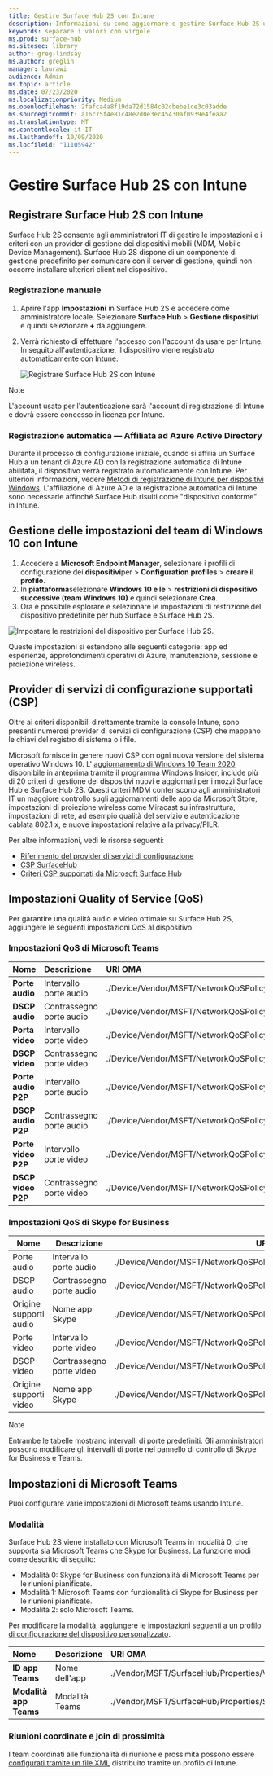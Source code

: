 ```yaml
---
title: Gestire Surface Hub 2S con Intune
description: Informazioni su come aggiornare e gestire Surface Hub 2S utilizzando Intune.
keywords: separare i valori con virgole
ms.prod: surface-hub
ms.sitesec: library
author: greg-lindsay
ms.author: greglin
manager: laurawi
audience: Admin
ms.topic: article
ms.date: 07/23/2020
ms.localizationpriority: Medium
ms.openlocfilehash: 2fafca4a8f19da72d1584c02cbebe1ce3c03adde
ms.sourcegitcommit: a16c75f4e81c48e2d0e3ec45430af0939e4feaa2
ms.translationtype: MT
ms.contentlocale: it-IT
ms.lasthandoff: 10/09/2020
ms.locfileid: "11105942"
---
```

# Gestire Surface Hub 2S con Intune

## Registrare Surface Hub 2S con Intune

Surface Hub 2S consente agli amministratori IT di gestire le impostazioni e i criteri con un provider di gestione dei dispositivi mobili (MDM, Mobile Device Management). Surface Hub 2S dispone di un componente di gestione predefinito per comunicare con il server di gestione, quindi non occorre installare ulteriori client nel dispositivo.

### Registrazione manuale

1. Aprire l'app **Impostazioni** in Surface Hub 2S e accedere come amministratore locale. Selezionare **Surface Hub** > **Gestione dispositivi** e quindi selezionare **+** da aggiungere.
2. Verrà richiesto di effettuare l'accesso con l'account da usare per Intune. In seguito all'autenticazione, il dispositivo viene registrato automaticamente con Intune.

   ![Registrare Surface Hub 2S con Intune](images/sh2-set-intune1.png)<br>
   
> [!NOTE]
> L'account usato per l'autenticazione sarà l'account di registrazione di Intune e dovrà essere concesso in licenza per Intune.

### Registrazione automatica — Affiliata ad Azure Active Directory

Durante il processo di configurazione iniziale, quando si affilia un Surface Hub a un tenant di Azure AD con la registrazione automatica di Intune abilitata, il dispositivo verrà registrato automaticamente con Intune. Per ulteriori informazioni, vedere [Metodi di registrazione di Intune per dispositivi Windows](https://docs.microsoft.com/intune/enrollment/windows-enrollment-methods). L'affiliazione di Azure AD e la registrazione automatica di Intune sono necessarie affinché Surface Hub risulti come "dispositivo conforme" in Intune. 

## Gestione delle impostazioni del team di Windows 10 con Intune

1. Accedere a **Microsoft Endpoint Manager**, selezionare i profili di configurazione dei **dispositivi**per  >  **Configuration profiles**  >  **creare il profilo**. 
2. In **piattaforma**selezionare **Windows 10 e le**  >  **restrizioni di dispositivo successive (team Windows 10)** e quindi selezionare **Crea**. 
3. Ora è possibile esplorare e selezionare le impostazioni di restrizione del dispositivo predefinite per hub Surface e Surface Hub 2S.

 ![Impostare le restrizioni del dispositivo per Surface Hub 2S.](images/sh2-set-intune3.png) <br>

Queste impostazioni si estendono alle seguenti categorie: app ed esperienze, approfondimenti operativi di Azure, manutenzione, sessione e proiezione wireless.  

## Provider di servizi di configurazione supportati (CSP)

Oltre ai criteri disponibili direttamente tramite la console Intune, sono presenti numerosi provider di servizi di configurazione (CSP) che mappano le chiavi del registro di sistema o i file. 

Microsoft fornisce in genere nuovi CSP con ogni nuova versione del sistema operativo Windows 10. L' [aggiornamento di Windows 10 Team 2020](surface-hub-install-2020preview.md), disponibile in anteprima tramite il programma Windows Insider, include più di 20 criteri di gestione dei dispositivi nuovi e aggiornati per i mozzi Surface Hub e Surface Hub 2S. Questi criteri MDM conferiscono agli amministratori IT un maggiore controllo sugli aggiornamenti delle app da Microsoft Store, impostazioni di proiezione wireless come Miracast su infrastruttura, impostazioni di rete, ad esempio qualità del servizio e autenticazione cablata 802.1 x, e nuove impostazioni relative alla privacy/PILR.

Per altre informazioni, vedi le risorse seguenti: 

- [Riferimento del provider di servizi di configurazione](https://docs.microsoft.com/windows/client-management/mdm/configuration-service-provider-reference) 
- [CSP SurfaceHub](https://docs.microsoft.com/windows/client-management/mdm/surfacehub-csp)
- [Criteri CSP supportati da Microsoft Surface Hub](https://docs.microsoft.com/windows/client-management/mdm/policy-csps-supported-by-surface-hub)

## Impostazioni Quality of Service (QoS)

Per garantire una qualità audio e video ottimale su Surface Hub 2S, aggiungere le seguenti impostazioni QoS al dispositivo. 

### Impostazioni QoS di Microsoft Teams 

| Nome | Descrizione | URI OMA | Tipo | Value |
|:------ |:------------- |:--------- |:------ |:------- |
|**Porte audio**| Intervallo porte audio | ./Device/Vendor/MSFT/NetworkQoSPolicy/TeamsAudio/DestinationPortMatchCondition | String  | 3478-3479 |
|**DSCP audio**| Contrassegno porte audio | ./Device/Vendor/MSFT/NetworkQoSPolicy/TeamsAudio/DSCPAction | Integer | 46 |
|**Porta video**| Intervallo porte video | ./Device/Vendor/MSFT/NetworkQoSPolicy/TeamsVideo/DestinationPortMatchCondition | String  | 3480 |
|**DSCP video**| Contrassegno porte video | ./Device/Vendor/MSFT/NetworkQoSPolicy/TeamsVideo/DSCPAction | Integer | 34 |
|**Porte audio P2P**| Intervallo porte audio | ./Device/Vendor/MSFT/NetworkQoSPolicy/TeamsP2PAudio/DestinationPortMatchCondition | String  | 50000-50019 |
|**DSCP audio P2P**| Contrassegno porte audio | ./Device/Vendor/MSFT/NetworkQoSPolicy/TeamsP2PAudio/DSCPAction | Integer | 46 |
|**Porte video P2P**| Intervallo porte video | ./Device/Vendor/MSFT/NetworkQoSPolicy/TeamsP2PVideo/DestinationPortMatchCondition | String  | 50020-50039 |
|**DSCP video P2P**| Contrassegno porte video | ./Device/Vendor/MSFT/NetworkQoSPolicy/TeamsP2PVideo/DSCPAction | Integer | 34 |


### Impostazioni QoS di Skype for Business

| Nome               | Descrizione         | URI OMA                                                                  | Tipo    | Value                          |
| ------------------ | ------------------- | ------------------------------------------------------------------------ | ------- | ------------------------------ |
| Porte audio        | Intervallo porte audio    | ./Device/Vendor/MSFT/NetworkQoSPolicy/SfBAudio/SourcePortMatchCondition  | String  | 50000-50019                    |
| DSCP audio         | Contrassegno porte audio | ./Device/Vendor/MSFT/NetworkQoSPolicy/SfBAudio/DSCPAction                | Integer | 46                             |
| Origine supporti audio | Nome app Skype      | ./Device/Vendor/MSFT/NetworkQoSPolicy/SfBAudio/AppPathNameMatchCondition | String  | Microsoft.PPISkype.Windows.exe |
| Porte video        | Intervallo porte video    | ./Device/Vendor/MSFT/NetworkQoSPolicy/SfBVideo/SourcePortMatchCondition  | String  | 50020-50039                    |
| DSCP video         | Contrassegno porte video | ./Device/Vendor/MSFT/NetworkQoSPolicy/SfBVideo/DSCPAction                | Integer | 34                             |
| Origine supporti video | Nome app Skype      | ./Device/Vendor/MSFT/NetworkQoSPolicy/SfBVideo/AppPathNameMatchCondition | String  | Microsoft.PPISkype.Windows.exe |

> [!NOTE]
> Entrambe le tabelle mostrano intervalli di porte predefiniti. Gli amministratori possono modificare gli intervalli di porte nel pannello di controllo di Skype for Business e Teams.

## Impostazioni di Microsoft Teams

Puoi configurare varie impostazioni di Microsoft teams usando Intune.

### Modalità

Surface Hub 2S viene installato con Microsoft Teams in modalità 0, che supporta sia Microsoft Teams che Skype for Business. La funzione modi come descritto di seguito:

- Modalità 0: Skype for Business con funzionalità di Microsoft Teams per le riunioni pianificate.
- Modalità 1: Microsoft Teams con funzionalità di Skype for Business per le riunioni pianificate.
- Modalità 2: solo Microsoft Teams.

Per modificare la modalità, aggiungere le impostazioni seguenti a un [profilo di configurazione del dispositivo personalizzato](https://docs.microsoft.com/mem/intune/configuration/custom-settings-configure).

| Nome | Descrizione | URI OMA | Tipo | Value |
|:--- |:--- |:--- |:--- |:--- |
|**ID app Teams**|Nome dell'app|./Vendor/MSFT/SurfaceHub/Properties/VtcAppPackageId|String| Microsoft.MicrosoftTeamsforSurfaceHub_8wekyb3d8bbwe!Teams|
|**Modalità app Teams**|Modalità Teams|./Vendor/MSFT/SurfaceHub/Properties/SurfaceHubMeetingMode|Integer| 0 o 1 o 2|

### Riunioni coordinate e join di prossimità

I team coordinati alle funzionalità di riunione e prossimità possono essere [configurati tramite un file XML](https://docs.microsoft.com/mem/intune/configuration/custom-settings-configure) distribuito tramite un profilo di Intune.
